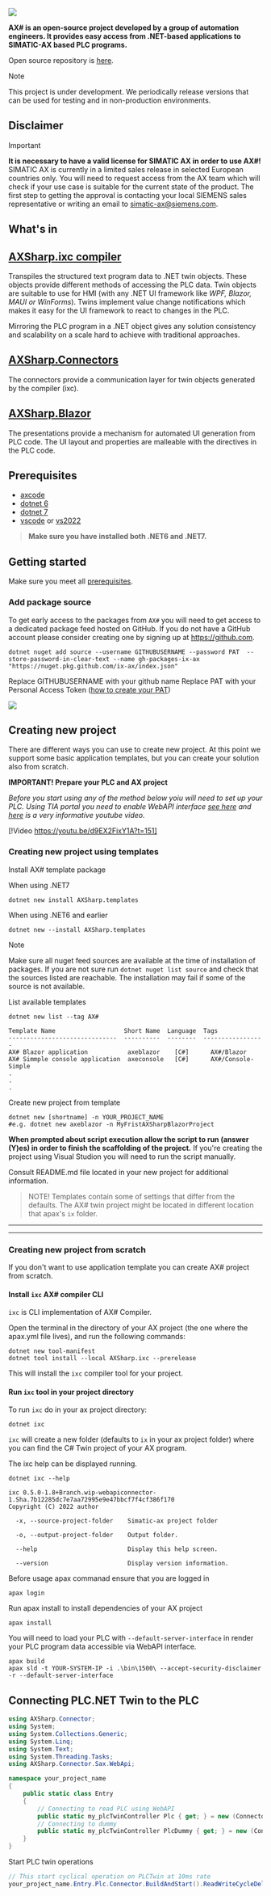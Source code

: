 
![](~/images/banner.png)

**AX# is an open-source project developed by a group of automation engineers. It provides easy access from .NET-based applications to SIMATIC-AX based PLC programs.**

Open source repository is [here](https://github.com/ix-ax/axsharp).

>[!NOTE]
>This project is under development. We periodically release versions that can be used for testing and in non-production environments.




## Disclaimer

>[!IMPORTANT]
> **It is necessary to have a valid license for SIMATIC AX in order to use AX#!**  
SIMATIC AX is currently in a limited sales release in selected European countries only. You will need to request access from the AX team which will check if your use case is suitable for the current state of the product. The first step to getting the approval is contacting your local SIEMENS sales representative or writing an email to [simatic-ax@siemens.com](mailto:simatic-ax@siemens.com?subject=Request%20for%20access%20|%20SIMATIC%20AX%20for%20IX).

## What's in

## [AXSharp.ixc compiler](~/articles/compiler/README.md)

Transpiles the structured text program data to .NET twin objects. These objects provide different methods of accessing the PLC data. Twin objects are suitable to use for HMI (with any .NET UI framework like *WPF, Blazor, MAUI or WinForms*). Twins implement value change notifications which makes it easy for the UI framework to react to changes in the PLC.

Mirroring the PLC program in a .NET object gives any solution consistency and scalability on a scale hard to achieve with traditional approaches.

## [AXSharp.Connectors](~/articles/connectors/README.md)

The connectors provide a communication layer for twin objects generated by the compiler (ixc).

## [AXSharp.Blazor](~/articles/blazor/README.md)

The presentations provide a mechanism for automated UI generation from PLC code. The UI layout and properties are malleable with the directives in the PLC code.

## Prerequisites

- [axcode](https://axcite.me)
- [dotnet 6](https://dotnet.microsoft.com/en-us/download/dotnet/6.0)
- [dotnet 7](https://dotnet.microsoft.com/en-us/download/dotnet/7.0)
- [vscode](https://code.visualstudio.com/Download) or [vs2022](https://visualstudio.microsoft.com/vs/)

> **Make sure you have installed both .NET6 and .NET7.**

## Getting started

Make sure you meet all [prerequisites](#prerequisites).

### Add package source

To get early access to the packages from `AX#` you will need to get access to a dedicated package feed hosted on GitHub. If you do not have a GitHub account please consider creating one by signing up at https://github.com.

~~~
dotnet nuget add source --username GITHUBUSERNAME --password PAT  --store-password-in-clear-text --name gh-packages-ix-ax "https://nuget.pkg.github.com/ix-ax/index.json"
~~~

Replace GITHUBUSERNAME with your github name
Replace PAT with your Personal Access Token ([how to create your PAT](https://docs.github.com/en/authentication/keeping-your-account-and-data-secure/creating-a-personal-access-token))

![](~/images/2022-12-21-08-04-36.png)

## Creating new project

There are different ways you can use to create new project. At this point we support some basic application templates, but you can create your solution also from scratch.

**IMPORTANT! Prepare your PLC and AX project**

*Before you start using any of the method below yoiu will need to set up your PLC. Using TIA portal you need to enable WebAPI interface [see here](https://console.simatic-ax.siemens.io/docs/hwld/PlcWebServer) and [here](https://youtu.be/d9EX2FixY1A?t=151) is a very informative youtube video.*

[!Video https://youtu.be/d9EX2FixY1A?t=151]


### Creating new project using templates

Install AX# template package

When using .NET7
~~~
dotnet new install AXSharp.templates
~~~

When using .NET6 and earlier
~~~
dotnet new --install AXSharp.templates
~~~
> [!NOTE]
> Make sure all nuget feed sources are available at the time of installation of packages.
If you are not sure run `dotnet nuget list source` and check that the sources listed are reachable.
The installation may fail if some of the source is not available.

List available templates

~~~
dotnet new list --tag AX#

Template Name                   Short Name  Language  Tags
------------------------------  ----------  --------  -----------------
AX# Blazor application           axeblazor    [C#]      AX#/Blazor
AX# Simmple console application  axeconsole   [C#]      AX#/Console-Simple
.
.
.
~~~

Create new project from template

~~~
dotnet new [shortname] -n YOUR_PROJECT_NAME
#e.g. dotnet new axeblazor -n MyFristAXSharpBlazorProject
~~~

**When prompted about script execution allow the script to run (answer (Y)es) in order to finish the scaffolding of the project.**
If you're creating the project using Visual Studion you will need to run the script manually.

Consult README.md file located in your new project for additional information.


> NOTE!
> Templates contain some of settings that differ from the defaults. 
> The AX# twin project might be located in different location that apax's `ix` folder.


-------------
-------------

### Creating new project from scratch

If you don't want to use application template you can create AX# project from scratch.

#### Install `ixc` AX# compiler CLI

`ixc` is CLI implementation of AX# Compiler.

Open the terminal in the directory of your AX project (the one where the apax.yml file lives), and run the following commands:

~~~
dotnet new tool-manifest 
dotnet tool install --local AXSharp.ixc --prerelease
~~~

This will install the `ixc` compiler tool for your project.

#### Run `ixc` tool in your project directory

To run `ixc` do in your ax project directory:

~~~
dotnet ixc
~~~

`ixc` will create a new folder (defaults to `ix` in your ax project folder) where you can find the C# Twin project of your AX program.

The ixc help can be displayed running.

~~~
dotnet ixc --help

ixc 0.5.0-1.8+Branch.wip-webapiconnector-1.Sha.7b12285dc7e7aa72995e9e47bbcf7f4cf386f170
Copyright (C) 2022 author

  -x, --source-project-folder    Simatic-ax project folder

  -o, --output-project-folder    Output folder.

  --help                         Display this help screen.

  --version                      Display version information.
~~~

Before usage apax commanad ensure that you are logged in
~~~
apax login 
~~~

Run apax install to install dependencies of your AX project
~~~
apax install 
~~~


You will need to load your PLC with `--default-server-interface` in render your PLC program data accessible via WebAPI interface.

~~~
apax build
apax sld -t YOUR-SYSTEM-IP -i .\bin\1500\ --accept-security-disclaimer -r --default-server-interface
~~~

## Connecting PLC.NET Twin to the PLC

~~~C#
using AXSharp.Connector;
using System;
using System.Collections.Generic;
using System.Linq;
using System.Text;
using System.Threading.Tasks;
using AXSharp.Connector.Sax.WebApi;

namespace your_project_name
{
    public static class Entry
    {
        // Connecting to read PLC using WebAPI
        public static my_plcTwinController Plc { get; } = new (ConnectorAdapterBuilder.Build().CreateWebApi("10.10.101.1", "Everybody", "", true));
        // Connecting to dummy
        public static my_plcTwinController PlcDummy { get; } = new (ConnectorAdapterBuilder.Build().CreateDummy());
    }
}
~~~

Start PLC twin operations

~~~C#
// This start cyclical operation on PLCTwin at 10ms rate
your_project_name.Entry.Plc.Connector.BuildAndStart().ReadWriteCycleDelay = 10;
~~~
